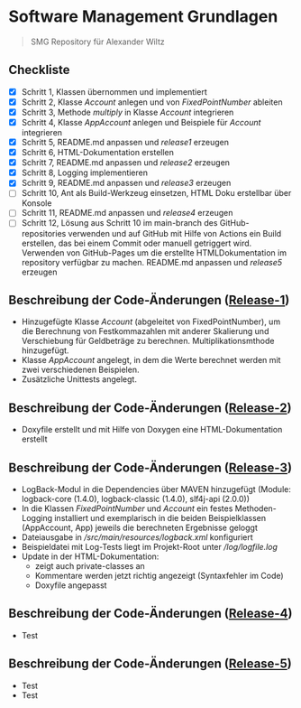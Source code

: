 # Software Management Grundlagen
> SMG Repository für Alexander Wiltz

## Checkliste
- [X] Schritt 1, Klassen übernommen und implementiert
- [X] Schritt 2, Klasse *Account* anlegen und von *FixedPointNumber* ableiten
- [X] Schritt 3, Methode *multiply* in Klasse *Account* integrieren
- [X] Schritt 4, Klasse *AppAccount* anlegen und Beispiele für *Account* integrieren
- [X] Schritt 5, README.md anpassen und *release1* erzeugen
- [X] Schritt 6, HTML-Dokumentation erstellen
- [X] Schritt 7, README.md anpassen und *release2* erzeugen
- [X] Schritt 8, Logging implementieren
- [X] Schritt 9, README.md anpassen und *release3* erzeugen
- [ ] Schritt 10, Ant als Build-Werkzeug einsetzen, HTML Doku erstellbar über Konsole
- [ ] Schritt 11, README.md anpassen und *release4* erzeugen
- [ ] Schritt 12, Lösung aus Schritt 10 im main-branch des GitHub-repositories verwenden und auf GitHub mit Hilfe von Actions ein Build erstellen, das bei einem Commit oder manuell getriggert wird. Verwenden von GitHub-Pages um die erstellte HTMLDokumentation im repository verfügbar zu machen. README.md anpassen und *release5* erzeugen

## Beschreibung der Code-Änderungen ([Release-1](/releases/tag/release-1))
- Hinzugefügte Klasse *Account* (abgeleitet von FixedPointNumber), um die Berechnung von Festkommazahlen mit anderer Skalierung und Verschiebung für Geldbeträge zu berechnen. Multiplikationsmthode hinzugefügt.
- Klasse *AppAccount* angelegt, in dem die Werte berechnet werden mit zwei verschiedenen Beispielen.
- Zusätzliche Unittests angelegt.

## Beschreibung der Code-Änderungen ([Release-2](/releases/tag/release-2))
- Doxyfile erstellt und mit Hilfe von Doxygen eine HTML-Dokumentation erstellt

## Beschreibung der Code-Änderungen ([Release-3](/releases/tag/release-3))
- LogBack-Modul in die Dependencies über MAVEN hinzugefügt (Module: logback-core (1.4.0), logback-classic (1.4.0), slf4j-api (2.0.0))
- In die Klassen *FixedPointNumber* und *Account* ein festes Methoden-Logging installiert und exemplarisch in die beiden Beispielklassen (AppAccount, App) jeweils die berechneten Ergebnisse geloggt
- Dateiausgabe in */src/main/resources/logback.xml* konfiguriert 
- Beispieldatei mit Log-Tests liegt im Projekt-Root unter */log/logfile.log*
- Update in der HTML-Dokumentation:
  - zeigt auch private-classes an
  - Kommentare werden jetzt richtig angezeigt (Syntaxfehler im Code)
  - Doxyfile angepasst

## Beschreibung der Code-Änderungen ([Release-4](/releases/tag/release-4))
- Test

## Beschreibung der Code-Änderungen ([Release-5](/releases/tag/release-5))
- Test
- Test